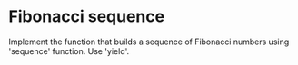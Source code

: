 # Fibonacci sequence
Implement the function that builds a sequence of Fibonacci numbers using 'sequence' function. Use 'yield'.
